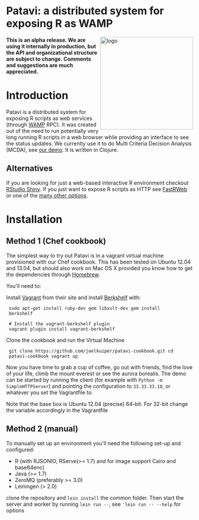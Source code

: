 # Patavi: a distributed system for exposing R as WAMP
<img src="https://raw.github.com/joelkuiper/patavi/gh-pages/assets/img/patavi_small.png" alt="logo" align="right" width="250" />

**This is an alpha release.  We are using it internally in production,
  but the API and organizational structure are subject to change.
  Comments and suggestions are much appreciated.**

Introduction
============
Patavi is a distributed system for exposing
R scripts as web services (through [WAMP](http://wamp.ws/) RPC).
It was created out of the need to run
potentially very long running R scripts in a web browser while
providing an interface to see the status updates. We currently use it
to do Multi Criteria Decision Analysis (MCDA), see [our
demo](http://mcda.clinici.co). It is written in Clojure.

Alternatives
------------
If you are looking for just a web-based interactive R environment
checkout [RStudio Shiny](http://www.rstudio.com/shiny/). If you just
want to expose R scripts as HTTP see
[FastRWeb](https://www.rforge.net/FastRWeb/) or one of the [many other
options](http://cran.r-project.org/doc/FAQ/R-FAQ.html#R-Web-Interfaces).

Installation
============

Method 1 (Chef cookbook)
------------------------
The simplest way to
try out Patavi is in a vagrant virtual machine provisioned with our
Chef cookbook. This has been tested on Ubuntu 12.04 and 13.04, but
should also work on Mac OS X provided you know how to get the
dependencies through [Homebrew](http://brew.sh/).

You'll need to:

Install [Vagrant](http://www.vagrantup.com/) from their site and
install [Berkshelf](http://berkshelf.com/) with:

     sudo apt-get install ruby-dev gem libxslt-dev gem install
     berkshelf

     # Install the vagrant-berkshelf plugin
     vagrant plugin install vagrant-berkshelf

Clone the cookbook and run the Virtual Machine

     git clone https://github.com/joelkuiper/patavi-cookbook.git cd
     patavi-cookbook vagrant up

Now you have time to grab a cup of coffee, go out with friends, find
the love of your life, climb the mount everest or see the aurora
borealis. The demo can be started by running the client
(for example with `Python -m SimpleHTTPServer`)
and pointing the configuration to `33.33.33.10`, or whatever you set the Vagrantfile to.

Note that the base box is Ubuntu 12.04 (precise) 64-bit. For 32-bit
change the variable accordingly in the Vagrantfile

Method 2 (manual)
-----------------
To manually set up an environment
you'll need the following set-up and configured:

* R (with RJSONIO, RServe(>= 1.7) and for image support Cairo and base64enc)
* Java (>= 1.7)
* ZeroMQ (preferably >= 3.0)
* Leiningen (> 2.0)




clone the repository and `lein install` the common folder. Then start
the server and worker by running `lein run --`, see `'lein run --
--help` for options
